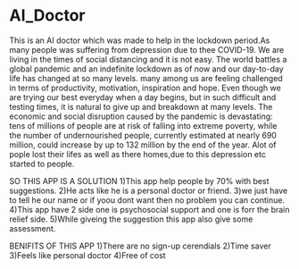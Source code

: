 # AI_Doctor
This is an AI doctor which was made to help in the lockdown period.As many people was suffering from depression due to thee COVID-19.
We are living in the times of social distancing and it is not easy. The world battles a global pandemic and an indefinite lockdown as of now and our day-to-day life has changed at so many levels. many among us are feeling challenged in terms of productivity, motivation, inspiration and hope.
Even though we are trying our best everyday when a day begins, but in such difficult and testing times, it is natural to give up and breakdown at many levels.
The economic and social disruption caused by the pandemic is devastating: tens of millions of people are at risk of falling into extreme poverty, while the number of undernourished people, currently estimated at nearly 690 million, could increase by up to 132 million by the end of the year.
Alot of pople lost their lifes as well as there homes,due to this depression etc started to people.

SO THIS APP IS A SOLUTION
1)This app help people by 70% with best suggestions.
2)He acts like he is a personal doctor or friend.
3)we just have to tell he our name or if yoou dont want then no problem you can continue.
4)This app have 2 side one is psychosocial support and one is forr the brain relief side.
5)While giveing the suggestion this app also give some assessment.

BENIFITS OF THIS APP 
1)There are no sign-up cerendials
2)Time saver
3)Feels like personal doctor
4)Free of cost
